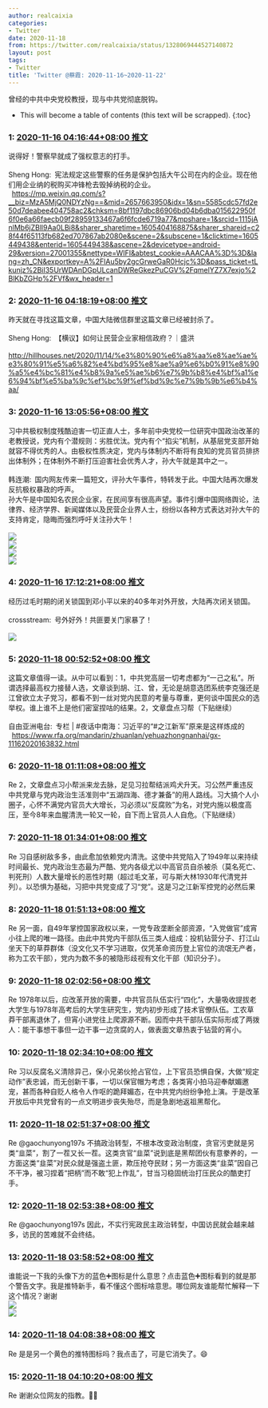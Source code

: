 ```yaml
---
author: realcaixia
categories:
- Twitter
date: 2020-11-18
from: https://twitter.com/realcaixia/status/1328069444527140872
layout: post
tags:
- Twitter
title: 'Twitter @蔡霞: 2020-11-16~2020-11-22'
---
```


曾经的中共中央党校教授，现与中共党彻底脱钩。 

* This will become a table of contents (this text will be scrapped).
{:toc}

### 1: [2020-11-16 04:16:44+08:00 推文](https://twitter.com/realcaixia/status/1328069444527140872)

说得好！警察早就成了强权意志的打手。<br><br>Sheng Hong: 宪法规定这些警察的任务是保护包括大午公司在内的企业。现在他们用企业纳的税购买冲锋枪去毁掉纳税的企业。<br> <a href="https://mp.weixin.qq.com/s?__biz=MzA5MjQ0NDYzNg==&mid=2657663950&idx=1&sn=5585cdc57fd2e50d7deabee404758ac2&chksm=8bf1197dbc86906bd04b6dba015622950f6f0e6a66faecb09f28959133467a6f6fcde6719a77&mpshare=1&srcid=1115jAnlMb6jZBll9Aa0LBi8&sharer_sharetime=1605404168875&sharer_shareid=c28f44f65113fb682ed707867ab2080e&scene=2&subscene=1&clicktime=1605449438&enterid=1605449438&ascene=2&devicetype=android-29&version=27001355&nettype=WIFI&abtest_cookie=AAACAA%3D%3D&lang=zh_CN&exportkey=A%2FlAu5by2gcGrweGaR0Hcjc%3D&pass_ticket=tLkunjz%2BiI35UrWDAnDGpULcanDWReGkezPuCGV%2FqmelYZ7X7exjo%2BlKbZGHp%2FVf&wx_header=1" target="_blank" rel="noopener noreferrer">https://mp.weixin.qq.com/s?__biz=MzA5MjQ0NDYzNg==&mid=2657663950&idx=1&sn=5585cdc57fd2e50d7deabee404758ac2&chksm=8bf1197dbc86906bd04b6dba015622950f6f0e6a66faecb09f28959133467a6f6fcde6719a77&mpshare=1&srcid=1115jAnlMb6jZBll9Aa0LBi8&sharer_sharetime=1605404168875&sharer_shareid=c28f44f65113fb682ed707867ab2080e&scene=2&subscene=1&clicktime=1605449438&enterid=1605449438&ascene=2&devicetype=android-29&version=27001355&nettype=WIFI&abtest_cookie=AAACAA%3D%3D&lang=zh_CN&exportkey=A%2FlAu5by2gcGrweGaR0Hcjc%3D&pass_ticket=tLkunjz%2BiI35UrWDAnDGpULcanDWReGkezPuCGV%2FqmelYZ7X7exjo%2BlKbZGHp%2FVf&wx_header=1</a>

### 2: [2020-11-16 04:18:19+08:00 推文](https://twitter.com/realcaixia/status/1328069843531292675)

昨天就在寻找这篇文章，中国大陆微信群里这篇文章已经被封杀了。<br><br>Sheng Hong: 【横议】如何让民营企业家相信政府？｜盛洪<br> <a href="http://hillhouses.net/2020/11/14/%e3%80%90%e6%a8%aa%e8%ae%ae%e3%80%91%e5%a6%82%e4%bd%95%e8%ae%a9%e6%b0%91%e8%90%a5%e4%bc%81%e4%b8%9a%e5%ae%b6%e7%9b%b8%e4%bf%a1%e6%94%bf%e5%ba%9c%ef%bc%9f%ef%bd%9c%e7%9b%9b%e6%b4%aa/" target="_blank" rel="noopener noreferrer">http://hillhouses.net/2020/11/14/%e3%80%90%e6%a8%aa%e8%ae%ae%e3%80%91%e5%a6%82%e4%bd%95%e8%ae%a9%e6%b0%91%e8%90%a5%e4%bc%81%e4%b8%9a%e5%ae%b6%e7%9b%b8%e4%bf%a1%e6%94%bf%e5%ba%9c%ef%bc%9f%ef%bd%9c%e7%9b%9b%e6%b4%aa/</a>

### 3: [2020-11-16 13:05:56+08:00 推文](https://twitter.com/realcaixia/status/1328202622411661313)

习中共极权制度残酷迫害一切正直人士，多年前中央党校一位研究中国政治改革的老教授说，党内有个潜规则：劣胜优汰。党内有个“掐尖”机制，从基层党支部开始就容不得优秀的人。由极权性质决定，党内与体制内不断将有良知的党员官员排挤出体制外；在体制外不断打压迫害社会优秀人才，孙大午就是其中之一。<br><br>韩连潮: 国内网友传来一篇短文，评孙大午事件，特转发于此。中国大陆再次爆发反抗极权暴政的呼声。<br>       孙大午是中国知名农民企业家，在民间享有很高声望。事件引爆中国网络舆论，法律界、经济学界、新闻媒体以及民营企业界人士，纷纷以各种方式表达对孙大午的支持肯定，隐晦而强烈呼吁关注孙大午！<br><br><img style src="https://pbs.twimg.com/media/Em4qhqhWMAAt-F7?format=jpg&name=orig" referrerpolicy="no-referrer"><br><img style src="https://pbs.twimg.com/media/Em4qh5EWMAI4Zh4?format=jpg&name=orig" referrerpolicy="no-referrer"><br><img style src="https://pbs.twimg.com/media/Em4qiSnW8AA_WpZ?format=jpg&name=orig" referrerpolicy="no-referrer"><br><img style src="https://pbs.twimg.com/media/Em4qikKWEAITavp?format=jpg&name=orig" referrerpolicy="no-referrer">

### 4: [2020-11-16 17:12:21+08:00 推文](https://twitter.com/realcaixia/status/1328264635406045185)

经历过毛时期的闭关锁国到邓小平以来的40多年对外开放，大陆再次闭关锁国。<br><br>crossstream: 号外好外！共匪要关门家暴了！<br><br><img style src="https://pbs.twimg.com/media/Em3GSSaVEAAl7tz?format=jpg&name=orig" referrerpolicy="no-referrer">

### 5: [2020-11-18 00:52:52+08:00 推文](https://twitter.com/realcaixia/status/1328742917213708294)

这篇文章值得一读。从中可以看到：1，中共党高层一切考虑都为“一己之私”。所谓选择最高权力接替人选，文章谈到胡、江、曾，无论是胡意选团系统李克强还是江曾欲立太子党习，都看不到一丝对党内民意的考量与尊重，更何谈中国民众的选举权。谁上谁不上是他们密室捏咕的结果。2，文章盘点习帮（下贴继续）<br><br>自由亚洲电台: 专栏 | #夜话中南海：习近平的“#之江新军”原来是这样炼成的<br> <a href="https://www.rfa.org/mandarin/zhuanlan/yehuazhongnanhai/gx-11162020163832.html" target="_blank" rel="noopener noreferrer">https://www.rfa.org/mandarin/zhuanlan/yehuazhongnanhai/gx-11162020163832.html</a>

### 6: [2020-11-18 01:11:08+08:00 推文](https://twitter.com/realcaixia/status/1328747511843053570)

Re 2，文章盘点习小帮派来龙去脉，足见习拉帮结派鸡犬升天。习公然严重违反中共党章与党内政治生活准则中“五湖四海、德才兼备”的用人路线。习大搞个人小圈子，心怀不满党内官员大大增长，习必须以“反腐败”为名，对党内施以极度高压，至今8年来血腥清洗一轮又一轮，自下而上官员人人自危。（下贴继续）

### 7: [2020-11-18 01:34:01+08:00 推文](https://twitter.com/realcaixia/status/1328753272941912069)

Re 习自感树敌多多，由此愈加依赖党内清洗。这使中共党陷入了1949年以来持续时间最长、党内政治生态最为严酷、党内各级尤以中高官员自杀被杀（莫名死亡、判死刑）人数大量增长的恶性时期（超过毛文革，可与斯大林1930年代清党并列）。以恐惧为基础，习把中共党变成了习“党”。这是习之江新军控党的必然后果

### 8: [2020-11-18 01:51:13+08:00 推文](https://twitter.com/realcaixia/status/1328757599798521856)

Re 另一面，自49年掌控国家政权以来，一党专政垄断全部资源，“入党做官”成宵小往上爬的唯一路径。由此中共党内干部队伍三类人组成：投机钻营分子、打江山坐天下的草莽群体（没文化又不学习进取，仅凭革命资历登上官位的流氓无产者，称为工农干部），党内为数不多的被隐形歧视有文化干部（知识分子）。

### 9: [2020-11-18 02:02:56+08:00 推文](https://twitter.com/realcaixia/status/1328760549098868737)

Re 1978年以后，应改革开放的需要，中共官员队伍实行“四化”，大量吸收提拔老大学生与1978年高考后的大学生研究生，党内初步形成了技术官僚队伍。工农草莽干部离退休了，但宵小进党往上爬源源不断。因而中共干部队伍实际形成了两拨人：能干事想干事但一边干事一边贪腐的人，做表面文章热衷于钻营的宵小。

### 10: [2020-11-18 02:34:10+08:00 推文](https://twitter.com/realcaixia/status/1328768406594723840)

Re 习以反腐名义清除异己，保小兄弟伙抢占官位，上下官员恐惧自保，大做“规定动作”表忠诚，而无创新干事，一切以保官帽为考虑；各类宵小拍马迎奉献媚邀宠，甚而各种自贬人格令人作呕的跪拜媚态，在中共党内纷纷争抢上演。于是改革开放后中共党曾有的一点文明进步丧失殆尽，而是急剧地返祖黑帮化。

### 11: [2020-11-18 02:51:37+08:00 推文](https://twitter.com/realcaixia/status/1328772797905178624)

Re @gaochunyong197s 不搞政治转型，不根本改变政治制度，贪官污吏就是另类“韭菜”，割了一茬又长一茬。这类贪官“韭菜”说到底是黑帮团伙有意豢养的，一方面这类“韭菜”对民众就是强盗土匪，欺压抢夺民财；另一方面这类“韭菜”因自己不干净，被习捏着“把柄”而不敢“犯上作乱”，甘当习稳固统治打压民众的酷吏打手。

### 12: [2020-11-18 02:53:38+08:00 推文](https://twitter.com/realcaixia/status/1328773305982136320)

Re @gaochunyong197s 因此，不实行宪政民主政治转型，中国访民就会越来越多，访民的苦难就不会终结。

### 13: [2020-11-18 03:58:52+08:00 推文](https://twitter.com/realcaixia/status/1328789721892466698)

谁能说一下我的头像下方的蓝色➕图标是什么意思？点击蓝色➕图标看到的就是那个警告文字。我是推特新手，看不懂这个图标啥意思。哪位网友谁能帮忙解释一下这个情况？谢谢<br><img style src="https://pbs.twimg.com/media/EnDPM48XYAM7hh3?format=jpg&name=orig" referrerpolicy="no-referrer"><br><img style src="https://pbs.twimg.com/media/EnDPNNCW4AMCaJo?format=jpg&name=orig" referrerpolicy="no-referrer">

### 14: [2020-11-18 04:08:38+08:00 推文](https://twitter.com/realcaixia/status/1328792180505387012)

Re 是是另一个黄色的推特图标吗？我点击了，可是它消失了。😄

### 15: [2020-11-18 04:10:20+08:00 推文](https://twitter.com/realcaixia/status/1328792611159764995)

Re 谢谢众位网友的指教。🙏🌹

